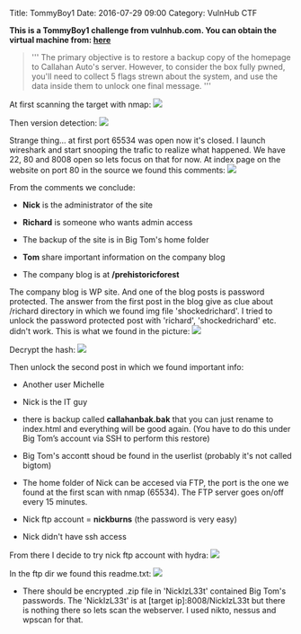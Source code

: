 Title: TommyBoy1
Date: 2016-07-29 09:00
Category: VulnHub CTF

**This is a TommyBoy1 challenge from vulnhub.com. You can obtain the virtual
machine from: [here](https://www.vulnhub.com/entry/tommy-boy-1,157/)**

> '''
> The primary objective is to restore a backup copy of the homepage to Callahan 
> Auto's server. However, to consider the box fully pwned, you'll need to collect 
> 5 flags strewn about the system, and use the data inside them to unlock one 
> final message.
> '''

At first scanning the target with nmap:
![](images/TommyPics/1_nmap.png)

Then version detection:
![](images/TommyPics/1_1_nmap.png)

Strange thing... at first port 65534 was open now it's closed. I launch
wireshark and start snooping the trafic to realize what happened. We have 22, 80
and 8008 open so lets focus on that for now.
At index page on the website on port 80 in the source we found this comments:
![](images/TommyPics/1_3_comment_in_index_html.png)

From the comments we conclude:

- **Nick** is the administrator of the site

- **Richard** is someone who wants admin access

- The backup of the site is in Big Tom's home folder

- **Tom** share important information on the company blog

- The company blog is at **/prehistoricforest**

The company blog is WP site. And one of the blog posts is password protected.
The answer from the first post in the blog give as clue about /richard directory
in which we found img file 'shockedrichard'. I tried to unlock the password
protected post with 'richard', 'shockedrichard' etc. didn't work. This is what
we found in the picture:
![](images/TommyPics/5_found_hash_in_picture.png)

Decrypt the hash:
![](images/TommyPics/6_decrypt_hash.png)

Then unlock the second post in which we found important info:

- Another user Michelle

- Nick is the IT guy

- there is backup called **callahanbak.bak** that you can just rename to
  index.html and everything will be good again. (You have to do this under Big Tom’s account via SSH to perform this restore)

- Big Tom's accontt shoud be found in the userlist (probably it's not called
  bigtom)

- The home folder of Nick can be accesed via FTP, the port is the one we
  found at the first scan with nmap (65534). The FTP server goes on/off every
  15 minutes.

- Nick ftp account = **nickburns** (the password is very easy)

- Nick didn't have ssh access

From there I decide to try nick ftp account with hydra:
![](images/TommyPics/8_hydra_brute.png)

In the ftp dir we found this readme.txt:
![](images/TommyPics/9_ftp_readme.png)

- There should be encrypted .zip file in 'NickIzL33t' contained Big Tom's passwords.
The 'NickIzL33t' is at [target ip]:8008/NickIzL33t but there is nothing there so 
lets scan the webserver. I used nikto, nessus and wpscan for that.


